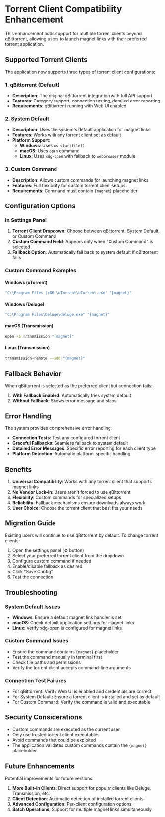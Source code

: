 # Torrent Client Compatibility Enhancement

This enhancement adds support for multiple torrent clients beyond qBittorrent, allowing users to launch magnet links with their preferred torrent application.

## Supported Torrent Clients

The application now supports three types of torrent client configurations:

### 1. qBittorrent (Default)
- **Description**: The original qBittorrent integration with full API support
- **Features**: Category support, connection testing, detailed error reporting
- **Requirements**: qBittorrent running with Web UI enabled

### 2. System Default
- **Description**: Uses the system's default application for magnet links
- **Features**: Works with any torrent client set as default
- **Platform Support**:
  - **Windows**: Uses `os.startfile()`
  - **macOS**: Uses `open` command
  - **Linux**: Uses `xdg-open` with fallback to `webbrowser` module

### 3. Custom Command
- **Description**: Allows custom commands for launching magnet links
- **Features**: Full flexibility for custom torrent client setups
- **Requirements**: Command must contain `{magnet}` placeholder

## Configuration Options

### In Settings Panel
1. **Torrent Client Dropdown**: Choose between qBittorrent, System Default, or Custom Command
2. **Custom Command Field**: Appears only when "Custom Command" is selected
3. **Fallback Option**: Automatically fall back to system default if qBittorrent fails

### Custom Command Examples

#### Windows (uTorrent)
```bash
"C:\Program Files (x86)\uTorrent\uTorrent.exe" "{magnet}"
```

#### Windows (Deluge)
```bash
"C:\Program Files\Deluge\deluge.exe" "{magnet}"
```

#### macOS (Transmission)
```bash
open -a Transmission "{magnet}"
```

#### Linux (Transmission)
```bash
transmission-remote --add "{magnet}"
```

## Fallback Behavior

When qBittorrent is selected as the preferred client but connection fails:

1. **With Fallback Enabled**: Automatically tries system default
2. **Without Fallback**: Shows error message and stops

## Error Handling

The system provides comprehensive error handling:

- **Connection Tests**: Test any configured torrent client
- **Graceful Fallbacks**: Seamless fallback to system default
- **Detailed Error Messages**: Specific error reporting for each client type
- **Platform Detection**: Automatic platform-specific handling

## Benefits

1. **Universal Compatibility**: Works with any torrent client that supports magnet links
2. **No Vendor Lock-in**: Users aren't forced to use qBittorrent
3. **Flexibility**: Custom commands for specialized setups
4. **Reliability**: Fallback mechanisms ensure downloads always work
5. **User Choice**: Choose the torrent client that best fits your needs

## Migration Guide

Existing users will continue to use qBittorrent by default. To change torrent clients:

1. Open the settings panel (⚙️ button)
2. Select your preferred torrent client from the dropdown
3. Configure custom command if needed
4. Enable/disable fallback as desired
5. Click "Save Config"
6. Test the connection

## Troubleshooting

### System Default Issues
- **Windows**: Ensure a default magnet link handler is set
- **macOS**: Check default application settings for magnet links
- **Linux**: Verify xdg-open is configured for magnet links

### Custom Command Issues
- Ensure the command contains `{magnet}` placeholder
- Test the command manually in terminal first
- Check file paths and permissions
- Verify the torrent client accepts command-line arguments

### Connection Test Failures
- For qBittorrent: Verify Web UI is enabled and credentials are correct
- For System Default: Ensure a torrent client is installed and set as default
- For Custom Command: Verify the command is valid and executable

## Security Considerations

- Custom commands are executed as the current user
- Only use trusted torrent client executables
- Avoid commands that could be exploited
- The application validates custom commands contain the `{magnet}` placeholder

## Future Enhancements

Potential improvements for future versions:

1. **More Built-in Clients**: Direct support for popular clients like Deluge, Transmission, etc.
2. **Client Detection**: Automatic detection of installed torrent clients
3. **Advanced Configuration**: Per-client configuration options
4. **Batch Operations**: Support for multiple magnet links simultaneously
